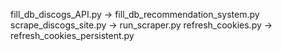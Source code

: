 fill_db_discogs_API.py -> fill_db_recommendation_system.py
scrape_discogs_site.py -> run_scraper.py
refresh_cookies.py -> refresh_cookies_persistent.py
